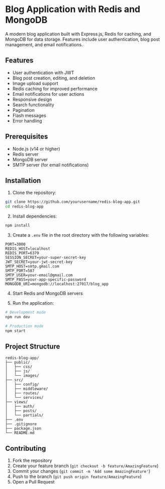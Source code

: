 # Blog Application with Redis and MongoDB

A modern blog application built with Express.js, Redis for caching, and MongoDB for data storage. Features include user authentication, blog post management, and email notifications.

## Features

- User authentication with JWT
- Blog post creation, editing, and deletion
- Image upload support
- Redis caching for improved performance
- Email notifications for user actions
- Responsive design
- Search functionality
- Pagination
- Flash messages
- Error handling

## Prerequisites

- Node.js (v14 or higher)
- Redis server
- MongoDB server
- SMTP server (for email notifications)

## Installation

1. Clone the repository:
```bash
git clone https://github.com/yourusername/redis-blog-app.git
cd redis-blog-app
```

2. Install dependencies:
```bash
npm install
```

3. Create a `.env` file in the root directory with the following variables:
```env
PORT=3000
REDIS_HOST=localhost
REDIS_PORT=6379
SESSION_SECRET=your-super-secret-key
JWT_SECRET=your-jwt-secret-key
SMTP_HOST=smtp.gmail.com
SMTP_PORT=587
SMTP_USER=your-email@gmail.com
SMTP_PASS=your-app-specific-password
MONGODB_URI=mongodb://localhost:27017/blog_app
```

4. Start Redis and MongoDB servers

5. Run the application:
```bash
# Development mode
npm run dev

# Production mode
npm start
```

## Project Structure

```
redis-blog-app/
├── public/
│   ├── css/
│   ├── js/
│   └── images/
├── src/
│   ├── config/
│   ├── middleware/
│   ├── routes/
│   └── services/
├── views/
│   ├── auth/
│   ├── posts/
│   └── partials/
├── .env
├── .gitignore
├── package.json
└── README.md
```

## Contributing

1. Fork the repository
2. Create your feature branch (`git checkout -b feature/AmazingFeature`)
3. Commit your changes (`git commit -m 'Add some AmazingFeature'`)
4. Push to the branch (`git push origin feature/AmazingFeature`)
5. Open a Pull Request 